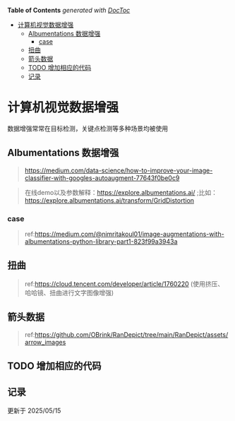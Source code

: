 <!-- START doctoc generated TOC please keep comment here to allow auto update -->
<!-- DON'T EDIT THIS SECTION, INSTEAD RE-RUN doctoc TO UPDATE -->
**Table of Contents**  *generated with [DocToc](https://github.com/thlorenz/doctoc)*

- [计算机视觉数据增强](#计算机视觉数据增强)
  - [Albumentations 数据增强](#albumentations-数据增强)
    - [case](#case)
  - [扭曲](#扭曲)
  - [箭头数据](#箭头数据)
  - [TODO 增加相应的代码](#todo-增加相应的代码)
  - [记录](#记录)

<!-- END doctoc generated TOC please keep comment here to allow auto update -->

# 计算机视觉数据增强
数据增强常常在目标检测，关键点检测等多种场景均被使用

## Albumentations 数据增强


> https://medium.com/data-science/how-to-improve-your-image-classifier-with-googles-autoaugment-77643f0be0c9

> 在线demo以及参数解释：https://explore.albumentations.ai/ ;比如：https://explore.albumentations.ai/transform/GridDistortion

### case

> ref:https://medium.com/@nimritakoul01/image-augmentations-with-albumentations-python-library-part1-823f99a3943a



## 扭曲

> ref:https://cloud.tencent.com/developer/article/1760220 (使用挤压、哈哈镜、扭曲进行文字图像增强)

## 箭头数据
> ref:https://github.com/OBrink/RanDepict/tree/main/RanDepict/assets/arrow_images


## TODO 增加相应的代码

## 记录
更新于 2025/05/15
